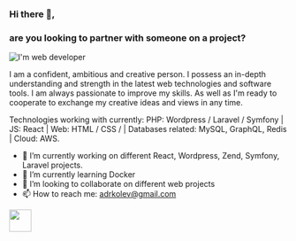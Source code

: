### Hi there 👋,
### are you looking to partner with someone on a project?
![I'm  web developer](https://media-exp1.licdn.com/dms/image/C4D16AQHOknN1UvPxYw/profile-displaybackgroundimage-shrink_350_1400/0/1608214466138?e=1670457600&v=beta&t=jOYYRlJax_wwwIjXQL33s1VjiCHLAvdOh5feCUXPrRY)

I am a confident, ambitious and creative person. I possess an in-depth understanding and strength in the latest web technologies and software tools. I am always passionate to improve my skills. As well as I'm ready to cooperate to exchange my creative ideas and views in any time.

Technologies working with currently: PHP: Wordpress / Laravel / Symfony | JS: React | Web: HTML / CSS / | Databases related: MySQL, GraphQL, Redis | Cloud: AWS.

- 🔭 I’m currently working on different React, Wordpress, Zend, Symfony, Laravel projects. 
- 🌱 I’m currently learning Docker 
- 👯 I’m looking to collaborate on different web projects 
- 📫 How to reach me: adrkolev@gmail.com 


[<img src='https://img.shields.io/badge/LinkedIn-0077B5?style=for-the-badge&logo=linkedin&logoColor=white' height='40'>](https://www.linkedin.com/in/adrkolev/)
